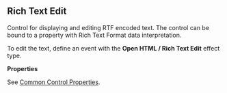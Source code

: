 ## Rich Text Edit

Control for displaying and editing RTF encoded text. The control can be bound to a property with Rich Text Format data interpretation.

To edit the text, define an event with the **Open HTML / Rich Text Edit** effect type.

**Properties**

See [Common Control Properties](../common-control-properties.md).